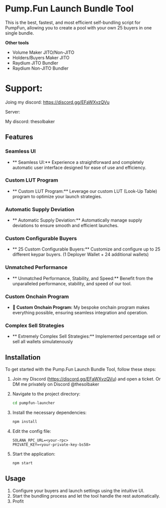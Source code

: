 # Pump.Fun Launch Bundle Tool

This is the best, fastest, and most efficient self-bundling script for PumpFun, allowing you to create a pool with your own 25 buyers in one single bundle.

**Other tools**
- Volume Maker JITO/Non-JITO
- Holders/Buyers Maker JITO
- Raydium JITO Bundler
- Raydium Non-JITO Bundler

# Support:
Joing my discord: https://discord.gg/EFaWXvzQVu

Server: 

My discord: thesolbaker

## Features

### Seamless UI
- ** Seamless UI:** Experience a straightforward and completely automatic user interface designed for ease of use and efficiency.

### Custom LUT Program
- ** Custom LUT Program:** Leverage our custom LUT (Look-Up Table) program to optimize your launch strategies.

### Automatic Supply Deviation
- ** Automatic Supply Deviation:** Automatically manage supply deviations to ensure smooth and efficient launches.

### Custom Configurable Buyers
- ** 25 Custom Configurable Buyers:** Customize and configure up to 25 different keypar buyers. (1 Deployer Wallet + 24 additional wallets)

### Unmatched Performance
- ** Unmatched Performance, Stability, and Speed:** Benefit from the unparalleled performance, stability, and speed of our tool.

### Custom Onchain Program
- **📂 Custom Onchain Program:** My bespoke onchain program makes everything possible, ensuring seamless integration and operation.

### Complex Sell Strategies
- ** Extremely Complex Sell Strategies:** Implemented percentage sell or sell all wallets simulatenously

## Installation

To get started with the Pump.Fun Launch Bundle Tool, follow these steps:

1. Join my Discord (https://discord.gg/EFaWXvzQVu) and open a ticket. Or DM me privately on Discord @thesolbaker
   
3. Navigate to the project directory:
    ```bash
    cd pumpfun-launcher
    ```
4. Install the necessary dependencies:
    ```bash
    npm install
    ```
5. Edit the config file:
    ```plaintext
    SOLANA_RPC_URL=<your-rpc>
    PRIVATE_KEY=<your-private-key-bs58>
    ```
6. Start the application:
    ```bash
    npm start
    ```

## Usage

1. Configure your buyers and launch settings using the intuitive UI.
2. Start the bundling process and let the tool handle the rest automatically.
3. Profit


